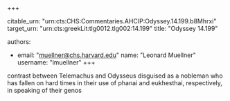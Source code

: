 +++


citable_urn: "urn:cts:CHS:Commentaries.AHCIP:Odyssey.14.199.b8Mhrxi"
target_urn: "urn:cts:greekLit:tlg0012.tlg002:14.199"
title: "Odyssey 14.199"

authors:
- email: "muellner@chs.harvard.edu"
  name: "Leonard Muellner"
  username: "lmuellner"
+++

<p>contrast between Telemachus and Odysseus disguised as a nobleman who has fallen on hard times in their use of phanai and eukhesthai, respectively, in speaking of their genos</p>